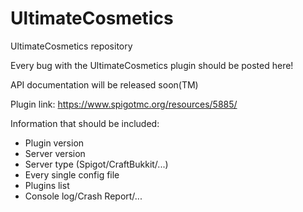 # UltimateCosmetics
UltimateCosmetics repository

Every bug with the UltimateCosmetics plugin should be posted here!

API documentation will be released soon(TM)

Plugin link: https://www.spigotmc.org/resources/5885/

Information that should be included:
* Plugin version
* Server version
* Server type (Spigot/CraftBukkit/...)
* Every single config file
* Plugins list
* Console log/Crash Report/...
